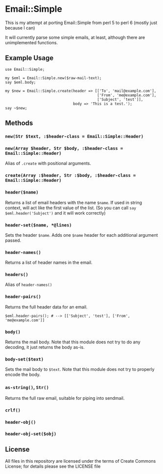 # Email::Simple #

This is my attempt at porting Email::Simple from perl 5 to perl 6 (mostly just because I can)

It will currently parse some simple emails, at least, although there are unimplemented functions.

## Example Usage ##

    use Email::Simple;

    my $eml = Email::Simple.new($raw-mail-text);
    say $eml.body;

    my $new = Email::Simple.create(header => [['To', 'mail@example.com'],
                                              ['From', 'me@example.com'],
                                              ['Subject', 'test']],
                                   body => 'This is a test.');
    say ~$new;

## Methods ##

### `new(Str $text, :$header-class = Email::Simple::Header)`

### `new(Array $header, Str $body, :$header-class = Email::Simple::Header)`

Alias of `.create` with positional arguments.

### `create(Array :$header, Str :$body, :$header-class = Email::Simple::Header)`

### `header($name)`

Returns a list of email headers with the name `$name`. If used in string context,
will act like the first value of the list. (So you can call
`say $eml.header('Subject')` and it will work correctly)

### `header-set($name, *@lines)`

Sets the header `$name`. Adds one `$name` header for each additional argument
passed.

### `header-names()`

Returns a list of header names in the email.

### `headers()`

Alias of `header-names()`

### `header-pairs()`

Returns the full header data for an email.

    $eml.header-pairs(); # --> [['Subject', 'test'], ['From', 'me@example.com']]

### `body()`

Returns the mail body. Note that this module does not try to do any decoding, it
just returns the body as-is.

### `body-set($text)`

Sets the mail body to `$text`. Note that this module does not try to properly
encode the body.

### `as-string()`, `Str()`

Returns the full raw email, suitable for piping into sendmail.

### `crlf()`

### `header-obj()`

### `header-obj-set($obj)`

## License ##

All files in this repository are licensed under the terms of Create Commons License; for details please see the LICENSE file
